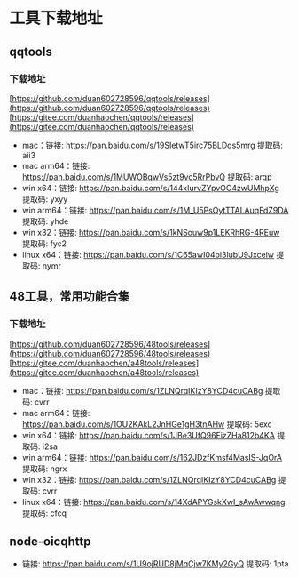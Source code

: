 # 工具下载地址

## qqtools

### 下载地址
[https://github.com/duan602728596/qqtools/releases](https://github.com/duan602728596/qqtools/releases)   
[https://gitee.com/duanhaochen/qqtools/releases](https://gitee.com/duanhaochen/qqtools/releases)
* mac：链接: https://pan.baidu.com/s/19SIetwT5irc75BLDqs5mrg 提取码: aii3
* mac arm64：链接: https://pan.baidu.com/s/1MUWOBqwVs5zt9vc5RrPbvQ 提取码: arqp
* win x64：链接: https://pan.baidu.com/s/144xIurvZYpvOC4zwUMhpXg 提取码: yxyy
* win arm64：链接: https://pan.baidu.com/s/1M_U5PsOytTTALAuqFdZ9DA 提取码: yhde
* win x32：链接: https://pan.baidu.com/s/1kNSouw9p1LEKRhRG-4REuw 提取码: fyc2
* linux x64：链接: https://pan.baidu.com/s/1C65awI04bi3lubU9Jxceiw 提取码: nymr

## 48工具，常用功能合集

### 下载地址
[https://github.com/duan602728596/48tools/releases](https://github.com/duan602728596/48tools/releases)   
[https://gitee.com/duanhaochen/a48tools/releases](https://gitee.com/duanhaochen/a48tools/releases)
* mac：链接: https://pan.baidu.com/s/1ZLNQrqIKIzY8YCD4cuCABg 提取码: cvrr
* mac arm64：链接: https://pan.baidu.com/s/1OU2KAkL2JnHGe1gH3tnAHw 提取码: 5exc
* win x64：链接: https://pan.baidu.com/s/1JBe3UfQ96FizZHa812b4KA 提取码: i2sa
* win arm64：链接: https://pan.baidu.com/s/162JDzfKmsf4MasIS-JqOrA 提取码: ngrx
* win x32：链接: https://pan.baidu.com/s/1ZLNQrqIKIzY8YCD4cuCABg 提取码: cvrr
* linux x64：链接: https://pan.baidu.com/s/14XdAPYGskXwI_sAwAwwqng 提取码: cfcq

## node-oicqhttp

* 链接: https://pan.baidu.com/s/1U9ojRUD8jMqCjw7KMy2GyQ 提取码: 1pta

